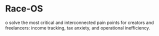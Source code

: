 # Race-OS
o solve the most critical and interconnected pain points for creators and freelancers: income tracking, tax anxiety, and operational inefficiency.
